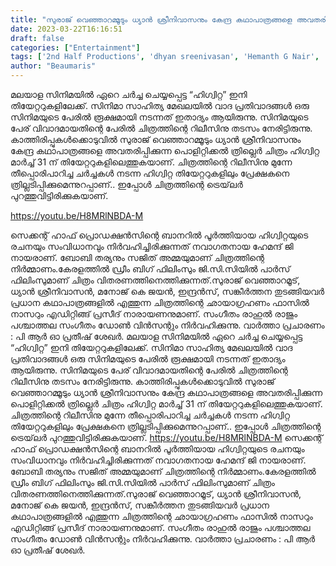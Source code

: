 ```yaml
---
title: "സുരാജ് വെഞ്ഞാറമ്മൂടും ധ്യാൻ ശ്രീനിവാസനും കേന്ദ്ര കഥാപാത്രങ്ങളെ അവതരിപ്പിക്കുന്ന പൊളിറ്റിക്കൽ ത്രില്ലെർ ചിത്രം 'ഹിഗ്വിറ്റ' ട്രെയ്‌ലർ"
date: 2023-03-22T16:16:51
draft: false
categories: ["Entertainment"]
tags: ['2nd Half Productions', 'dhyan sreenivasan', 'Hemanth G Nair', 'HIGUITA', 'Official Trailer', 'Suraj Venjarammodu']
author: "Beaumaris"
---
```


മലയാള സിനിമയിൽ ഏറെ ചർച്ച ചെയ്യപ്പെട്ട “ഹിഗ്വിറ്റ” ഇനി തിയേറ്ററുകളിലേക്ക്. സിനിമാ സാഹിത്യ മേഖലയിൽ വാദ പ്രതിവാദങ്ങൾ ഒരു സിനിമയുടെ പേരിൽ രൂക്ഷമായി നടന്നത് ഇതാദ്യം ആയിരുന്നു. സിനിമയുടെ പേര് വിവാദമായതിന്റെ പേരിൽ ചിത്രത്തിന്റെ റിലീസിനു തടസം നേരിട്ടിരുന്നു. കാത്തിരിപ്പുകൾക്കൊടുവിൽ സുരാജ് വെഞ്ഞാറമ്മൂടും ധ്യാൻ ശ്രീനിവാസനും കേന്ദ്ര കഥാപാത്രങ്ങളെ അവതരിപ്പിക്കുന്ന പൊളിറ്റിക്കൽ ത്രില്ലെർ ചിത്രം ഹിഗ്വിറ്റ മാർച്ച് 31 ന് തിയേറ്ററുകളിലെത്തുകയാണ്. ചിത്രത്തിന്റെ റിലീസിനു മുന്നേ തീപ്പൊരിപാറിച്ച ചർച്ചകൾ നടന്ന ഹിഗ്വിറ്റ തിയേറ്ററുകളിലും പ്രേക്ഷകനെ ത്രില്ലടിപ്പിക്കുമെന്നുറപ്പാണ്.. ഇപ്പോൾ ചിത്രത്തിന്റെ ട്രെയ്‌ലർ പുറത്തുവിട്ടിരിക്കുകയാണ്.

https://youtu.be/H8MRlNBDA-M

സെക്കന്റ് ഹാഫ് പ്രൊഡക്ഷൻസിന്റെ ബാനറിൽ പൂർത്തിയായ ഹിഗ്വിറ്റയുടെ രചനയും സംവിധാനവും നിർവഹിച്ചിരിക്കുന്നത് നവാഗതനായ ഹേമന്ദ് ജി നായരാണ്. ബോബി തര്യനും സജിത് അമ്മയുമാണ് ചിത്രത്തിന്റെ നിർമ്മാണം.കേരളത്തിൽ ഡ്രീം ബിഗ് ഫിലിംസും ജി.സി.സിയിൽ പാർസ് ഫിലിംസുമാണ് ചിത്രം വിതരണത്തിനെത്തിക്കുന്നത്.സുരാജ് വെഞ്ഞാറമൂട്, ധ്യാൻ ശ്രീനിവാസൻ, മനോജ് കെ ജയൻ, ഇന്ദ്രൻസ്, സങ്കീർത്തന തുടങ്ങിയവർ പ്രധാന കഥാപാത്രങ്ങളിൽ എത്തുന്ന ചിത്രത്തിന്റെ ഛായാഗ്രഹണം ഫാസിൽ നാസറും എഡിറ്റിങ്ങ് പ്രസീദ് നാരായണനുമാണ്. സംഗീതം രാഹുൽ രാജും പശ്ചാത്തല സംഗീതം ഡോൺ വിൻസന്റും നിർവഹിക്കുന്നു. വാർത്താ പ്രചാരണം : പി ആർ ഓ പ്രതീഷ് ശേഖർ.
മലയാള സിനിമയിൽ ഏറെ ചർച്ച ചെയ്യപ്പെട്ട “ഹിഗ്വിറ്റ” ഇനി തിയേറ്ററുകളിലേക്ക്. സിനിമാ സാഹിത്യ മേഖലയിൽ വാദ പ്രതിവാദങ്ങൾ ഒരു സിനിമയുടെ പേരിൽ രൂക്ഷമായി നടന്നത് ഇതാദ്യം ആയിരുന്നു. സിനിമയുടെ പേര് വിവാദമായതിന്റെ പേരിൽ ചിത്രത്തിന്റെ റിലീസിനു തടസം നേരിട്ടിരുന്നു. കാത്തിരിപ്പുകൾക്കൊടുവിൽ സുരാജ് വെഞ്ഞാറമ്മൂടും ധ്യാൻ ശ്രീനിവാസനും കേന്ദ്ര കഥാപാത്രങ്ങളെ അവതരിപ്പിക്കുന്ന പൊളിറ്റിക്കൽ ത്രില്ലെർ ചിത്രം ഹിഗ്വിറ്റ മാർച്ച് 31 ന് തിയേറ്ററുകളിലെത്തുകയാണ്. ചിത്രത്തിന്റെ റിലീസിനു മുന്നേ തീപ്പൊരിപാറിച്ച ചർച്ചകൾ നടന്ന ഹിഗ്വിറ്റ തിയേറ്ററുകളിലും പ്രേക്ഷകനെ ത്രില്ലടിപ്പിക്കുമെന്നുറപ്പാണ്.. ഇപ്പോൾ ചിത്രത്തിന്റെ ട്രെയ്‌ലർ പുറത്തുവിട്ടിരിക്കുകയാണ്. https://youtu.be/H8MRlNBDA-M സെക്കന്റ് ഹാഫ് പ്രൊഡക്ഷൻസിന്റെ ബാനറിൽ പൂർത്തിയായ ഹിഗ്വിറ്റയുടെ രചനയും സംവിധാനവും നിർവഹിച്ചിരിക്കുന്നത് നവാഗതനായ ഹേമന്ദ് ജി നായരാണ്. ബോബി തര്യനും സജിത് അമ്മയുമാണ് ചിത്രത്തിന്റെ നിർമ്മാണം.കേരളത്തിൽ ഡ്രീം ബിഗ് ഫിലിംസും ജി.സി.സിയിൽ പാർസ് ഫിലിംസുമാണ് ചിത്രം വിതരണത്തിനെത്തിക്കുന്നത്.സുരാജ് വെഞ്ഞാറമൂട്, ധ്യാൻ ശ്രീനിവാസൻ, മനോജ് കെ ജയൻ, ഇന്ദ്രൻസ്, സങ്കീർത്തന തുടങ്ങിയവർ പ്രധാന കഥാപാത്രങ്ങളിൽ എത്തുന്ന ചിത്രത്തിന്റെ ഛായാഗ്രഹണം ഫാസിൽ നാസറും എഡിറ്റിങ്ങ് പ്രസീദ് നാരായണനുമാണ്. സംഗീതം രാഹുൽ രാജും പശ്ചാത്തല സംഗീതം ഡോൺ വിൻസന്റും നിർവഹിക്കുന്നു. വാർത്താ പ്രചാരണം : പി ആർ ഓ പ്രതീഷ് ശേഖർ.
